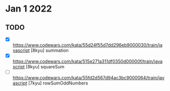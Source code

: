 # Jan 1 2022


## TODO

* [x] <https://www.codewars.com/kata/55d24f55d7dd296eb9000030/train/javascript> [8kyu] summation
* [x] <https://www.codewars.com/kata/515e271a311df0350d00000f/train/javascript> [8kyu] squareSum
* [ ] <https://www.codewars.com/kata/55fd2d567d94ac3bc9000064/train/javascript> [7kyu] rowSumOddNumbers